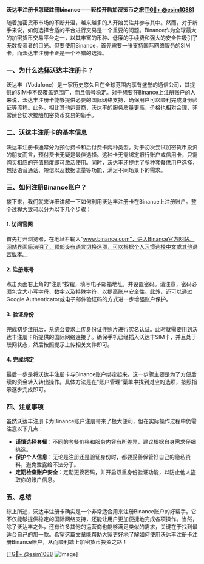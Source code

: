**沃达丰注册卡怎麽註冊binance——轻松开启加密货币之旅[[TG💪+ @esim1088](https://t.me/s/esim1088)]**

随着加密货币市场的不断升温，越来越多的人开始关注并参与其中。然而，对于新手来说，如何选择合适的平台进行交易是一个重要的问题。Binance作为全球最大的加密货币交易平台之一，以其丰富的币种、低廉的手续费和强大的安全性吸引了无数投资者的目光。但要使用Binance，首先需要一张支持国际网络服务的SIM卡，而沃达丰注册卡正是一个不错的选择。

### 一、为什么选择沃达丰注册卡？

沃达丰（Vodafone）是一家历史悠久且在全球范围内享有盛誉的通信公司，其提供的SIM卡不仅覆盖范围广，而且信号稳定。对于想要在Binance上注册账户的人来说，沃达丰注册卡能够提供必要的国际网络支持，确保用户可以顺利完成身份验证等流程。此外，相比其他运营商，沃达丰的服务质量更高，价格也相对合理，非常适合初次接触加密货币交易的新手。

### 二、沃达丰注册卡的基本信息

沃达丰注册卡通常分为预付费卡和后付费卡两种类型。对于初次尝试加密货币投资的朋友而言，预付费卡无疑是最佳选择。这种卡无需绑定银行账户或信用卡，只需购买相应的充值额度即可激活使用。同时，沃达丰还提供了多种套餐供用户选择，包括语音通话、短信以及数据流量等功能，满足不同场景下的需求。

### 三、如何注册Binance账户？

接下来，我们就来详细讲解一下如何利用沃达丰注册卡在Binance上注册账户。整个过程大致可以分为以下几个步骤：

#### 1. 访问官网
首先打开浏览器，在地址栏输入“www.binance.com”，进入Binance官方网站。网站界面简洁明了，顶部设有语言切换选项，可以根据个人习惯选择中文或其他语言版本。

#### 2. 注册账号
点击页面右上角的“注册”按钮，填写电子邮箱地址，并设置密码。请注意，密码必须包含大小写字母、数字以及特殊字符，以提高账户安全性。此外，还可以通过Google Authenticator或电子邮件验证码的方式进一步增强账户保护。

#### 3. 验证身份
完成初步注册后，系统会要求上传身份证件照片进行实名认证。此时就需要用到沃达丰注册卡所提供的国际网络连接了。确保手机已经插入沃达丰SIM卡，并且处于联网状态，然后按照提示上传相关文件即可。

#### 4. 完成绑定
最后一步是将沃达丰注册卡与Binance账户绑定起来。这一步骤主要是为了方便后续的资金转入转出操作。具体方法是在“账户管理”菜单中找到对应的选项，按照指示逐步完成即可。

### 四、注意事项

虽然沃达丰注册卡为Binance账户注册带来了极大便利，但在实际操作过程中仍需注意以下几点：

- **谨慎选择套餐**：不同的套餐价格和服务内容有所差异，建议根据自身需求仔细挑选。
- **保护个人信息**：无论是注册还是验证身份时，都要妥善保管好自己的隐私资料，避免泄露给不法分子。
- **定期检查账户安全**：定期更换密码，并开启双重身份验证功能，以防止他人盗取你的账户信息。

### 五、总结

综上所述，沃达丰注册卡确实是一个非常适合用来注册Binance账户的好帮手。它不仅能够提供稳定的国际网络支持，还能让用户更加便捷地完成各项操作。当然，除了沃达丰之外，还有许多其他的运营商也能够满足类似的需求，关键在于找到最适合自己的那一款。希望这篇文章能帮助大家更好地了解如何使用沃达丰注册卡注册Binance账户，从而顺利踏上加密货币投资之路！

[[TG💪+ @esim1088](https://t.me/s/esim1088) ![Image](https://i.postimg.cc/4NQfJmqS/Snipaste-2025-05-13-00-14-12.png)]